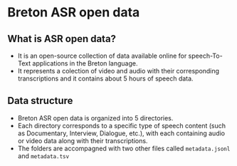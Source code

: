 # Breton ASR open data 
## What is ASR open data?
* It is an open-source collection of data available online for speech-To-Text applications in the Breton language.
* It represents a colection of video and audio with their corresponding transcriptions and it contains about 5 hours of speech data.
## Data structure
* Breton ASR open data is organized into 5 directories.
* Each directory corresponds to a specific type of speech content (such as Documentary, Interview, Dialogue, etc.), with each containing audio or video data along with their transcriptions.
* The folders are accompagned with two other files called `metadata.jsonl` and `metadata.tsv`
